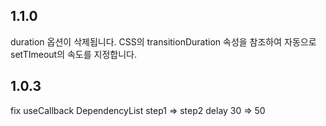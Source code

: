 ## 1.1.0

duration 옵션이 삭제됩니다.
CSS의 transitionDuration 속성을 참조하여 자동으로 setTImeout의 속도를 지정합니다.

## 1.0.3

fix useCallback DependencyList
step1 => step2 delay 30 => 50
